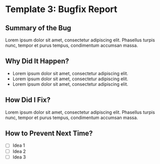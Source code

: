 # Template 3: Bugfix Report

## Summary of the Bug

Lorem ipsum dolor sit amet, consectetur adipiscing elit. Phasellus turpis nunc, tempor et purus tempus, condimentum accumsan massa.

## Why Did It Happen?

* Lorem ipsum dolor sit amet, consectetur adipiscing elit.
* Lorem ipsum dolor sit amet, consectetur adipiscing elit.
* Lorem ipsum dolor sit amet, consectetur adipiscing elit.

## How Did I Fix?

Lorem ipsum dolor sit amet, consectetur adipiscing elit. Phasellus turpis nunc, tempor et purus tempus, condimentum accumsan massa.

## How to Prevent Next Time?

* [ ] Idea 1
* [ ] Idea 2
* [ ] Idea 3